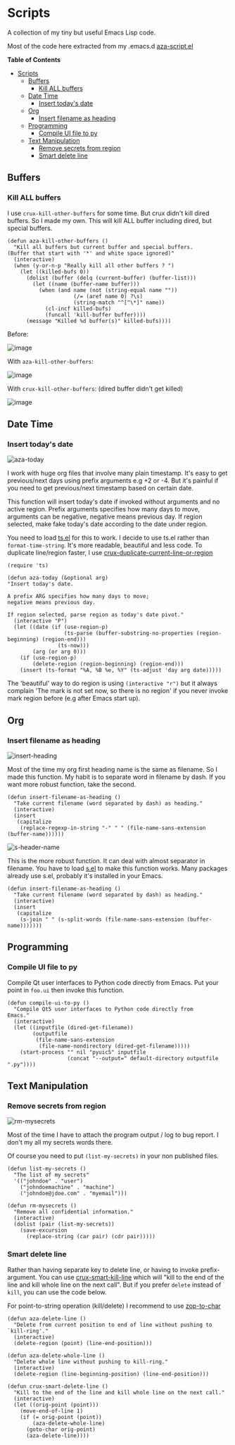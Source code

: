 # Scripts

A collection of my tiny but useful Emacs Lisp code.

Most of the code here extracted from my .emacs.d [aza-script.el](https://github.com/azzamsa/emacs.d/blob/master/aza-packages/aza-scripts.el)

<!-- markdown-toc start - Don't edit this section. Run M-x markdown-toc-refresh-toc -->
**Table of Contents**

- [Scripts](#scripts)
    - [Buffers](#buffers)
        - [Kill ALL buffers](#kill-all-buffers)
    - [Date Time](#date-time)
        - [Insert today's date](#insert-todays-date)
    - [Org](#org)
        - [Insert filename as heading](#insert-filename-as-heading)
    - [Programming](#programming)
        - [Compile UI file to py](#compile-ui-file-to-py)
    - [Text Manipulation](#text-manipulation)
        - [Remove secrets from region](#remove-secrets-from-region)
        - [Smart delete line](#smart-delete-line)

<!-- markdown-toc end -->


## Buffers

### Kill ALL buffers

I use `crux-kill-other-buffers` for some time. But crux didn't kill
dired buffers. So I made my own. This will kill ALL buffer including
dired, but special buffers.

``` elisp
(defun aza-kill-other-buffers ()
  "Kill all buffers but current buffer and special buffers.
(Buffer that start with '*' and white space ignored)"
  (interactive)
  (when (y-or-n-p "Really kill all other buffers ? ")
    (let ((killed-bufs 0))
      (dolist (buffer (delq (current-buffer) (buffer-list)))
        (let ((name (buffer-name buffer)))
          (when (and name (not (string-equal name ""))
                     (/= (aref name 0) ?\s)
                     (string-match "^[^\*]" name))
            (cl-incf killed-bufs)
            (funcall 'kill-buffer buffer))))
      (message "Killed %d buffer(s)" killed-bufs))))

```

Before:

![image](https://user-images.githubusercontent.com/17734314/51159142-3ee9bc80-18ba-11e9-82d1-6255ccd59b58.png)

With `aza-kill-other-buffers`:

![image](https://user-images.githubusercontent.com/17734314/51159246-d222f200-18ba-11e9-9f61-91fe0984868c.png)

With `crux-kill-other-buffers`: (dired buffer didn't get killed)

![image](https://user-images.githubusercontent.com/17734314/51159188-77899600-18ba-11e9-9aba-a6567e6dce4b.png)

## Date Time

### Insert today's date

![aza-today](https://user-images.githubusercontent.com/17734314/52390960-a10a9b80-2acd-11e9-90c2-c15f4fcb06c8.gif)

I work with huge org files that involve many plain timestamp. It's
easy to get previous/next days using prefix arguments e.g +2 or
-4. But it's painful if you need to get previous/next timestamp based
on certain date.

This function will insert today's date if invoked without arguments
and no active region. Prefix arguments specifies how many days to
move, arguments can be negative, negative means previous day. If
region selected, make fake today's date according to the date under
region.

You need to load [ts.el](https://github.com/alphapapa/ts.el) for this
to work. I decide to use ts.el rather than `format-time-string`. It's
more readable, beautiful and less code. To duplicate line/region
faster, I use [crux-duplicate-current-line-or-region](https://github.com/bbatsov/crux)

``` elisp
(require 'ts) 

(defun aza-today (&optional arg)
"Insert today's date.

A prefix ARG specifies how many days to move;
negative means previous day.

If region selected, parse region as today's date pivot."
  (interactive "P")
  (let ((date (if (use-region-p)
                  (ts-parse (buffer-substring-no-properties (region-beginning) (region-end)))
                (ts-now)))
        (arg (or arg 0)))
    (if (use-region-p)
        (delete-region (region-beginning) (region-end)))
    (insert (ts-format "%A, %B %e, %Y" (ts-adjust 'day arg date)))))
```

The 'beautiful' way to do region is using `(interactive "r")` but it
always complain 'The mark is not set now, so there is no region' if
you never invoke mark region before (e.g after Emacs start up).


## Org

### Insert filename as heading

![insert-heading](https://user-images.githubusercontent.com/17734314/52390975-acf65d80-2acd-11e9-9c48-4761ceef2e25.gif)

Most of the time my org first heading name is the same as filename. So I
made this function. My habit is to separate word in filename by
dash. If you want more robust function, take the second.

``` elisp
(defun insert-filename-as-heading ()
  "Take current filename (word separated by dash) as heading."
  (interactive)
  (insert
   (capitalize
    (replace-regexp-in-string "-" " " (file-name-sans-extension (buffer-name))))))

```

![s-header-name](https://user-images.githubusercontent.com/17734314/52455913-04a3d000-2b85-11e9-88d0-b66ffa35c7f8.gif)

This is the more robust function. It can deal with almost separator in
filename. You have to load [s.el](https://github.com/magnars/s.el) to
make this function works. Many packages already use s.el, probably
it's installed in your Emacs.

``` elisp
(defun insert-filename-as-heading ()
  "Take current filename (word separated by dash) as heading."
  (interactive)
  (insert
   (capitalize
    (s-join " " (s-split-words (file-name-sans-extension (buffer-name)))))))
```

## Programming

### Compile UI file to py

Compile Qt user interfaces to Python code directly from Emacs. Put
your point in `foo.ui` then invoke this function.

``` elisp
(defun compile-ui-to-py ()
  "Compile Qt5 user interfaces to Python code directly from
Emacs."
  (interactive)
  (let ((inputfile (dired-get-filename))
        (outputfile
         (file-name-sans-extension
          (file-name-nondirectory (dired-get-filename)))))
    (start-process "" nil "pyuic5" inputfile
                   (concat "--output=" default-directory outputfile ".py"))))
```

## Text Manipulation

### Remove secrets from region

![rm-mysecrets](https://user-images.githubusercontent.com/17734314/52390983-bc75a680-2acd-11e9-94b5-00980acb8eca.gif)

Most of the time I have to attach the program output / log to bug
report. I don't my all my secrets words there.

Of course you need to put `(list-my-secrets)` in your non published files.

``` elisp
(defun list-my-secrets ()
  "The list of my secrets"
  '(("johndoe" . "user")
    ("johndoemachine" . "machine")
    ("johndoe@jdoe.com" . "myemail")))

(defun rm-mysecrets ()
  "Remove all confidential information."
  (interactive)
  (dolist (pair (list-my-secrets))
    (save-excursion
      (replace-string (car pair) (cdr pair)))))

```

### Smart delete line

Rather than having separate key to delete line, or having to invoke
prefix-argument. You can use [crux-smart-kill-line](https://github.com/bbatsov/crux/blob/308f17d914e2cd79cbc809de66d02b03ceb82859/crux.el#L199)
which will "kill to the end of the line and kill whole line on the next
call". But if you prefer `delete` instead of `kill`, you can use the
code below.

For point-to-string operation (kill/delete) I recommend to use [zop-to-char](https://github.com/thierryvolpiatto/zop-to-char)

``` elisp
(defun aza-delete-line ()
  "Delete from current position to end of line without pushing to `kill-ring'."
  (interactive)
  (delete-region (point) (line-end-position)))

(defun aza-delete-whole-line ()
  "Delete whole line without pushing to kill-ring."
  (interactive)
  (delete-region (line-beginning-position) (line-end-position)))

(defun crux-smart-delete-line ()
  "Kill to the end of the line and kill whole line on the next call."
  (interactive)
  (let ((orig-point (point)))
    (move-end-of-line 1)
    (if (= orig-point (point))
        (aza-delete-whole-line)
      (goto-char orig-point)
      (aza-delete-line))))
```
